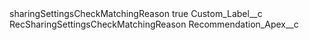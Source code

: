 <?xml version="1.0" encoding="UTF-8"?>
<CustomMetadata xmlns="http://soap.sforce.com/2006/04/metadata" xmlns:xsi="http://www.w3.org/2001/XMLSchema-instance" xmlns:xsd="http://www.w3.org/2001/XMLSchema">
    <label>sharingSettingsCheckMatchingReason</label>
    <protected>true</protected>
    <values>
        <field>Custom_Label__c</field>
        <value xsi:type="xsd:string">RecSharingSettingsCheckMatchingReason</value>
    </values>
    <values>
        <field>Recommendation_Apex__c</field>
        <value xsi:nil="true"/>
    </values>
</CustomMetadata>
